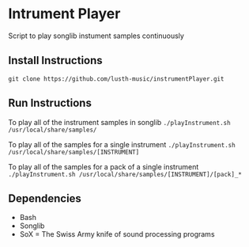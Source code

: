 # Intrument Player #
Script to play songlib instument samples continuously

## Install Instructions ##
`git clone https://github.com/lusth-music/instrumentPlayer.git`

## Run Instructions ##
To play all of the instrument samples in songlib
`./playInstrument.sh /usr/local/share/samples/`

To play all of the samples for a single instrument
`./playInstrument.sh /usr/local/share/samples/[INSTRUMENT]`

To play all of the samples for a pack of a single instrument
`./playInstrument.sh /usr/local/share/samples/[INSTRUMENT]/[pack]_*`

## Dependencies ##
* Bash
* Songlib
* SoX = The Swiss Army knife of sound processing programs
